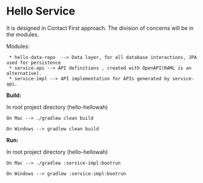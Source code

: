 # Hello Service

It is designed in Contact First approach. The division of concerns will be in the modules.

Modules:

     * hello-data-repo  --> Data layer, for all database interactions, JPA used for persistence
     * service-api --> API definitions , created with OpenAPI(RAML is an alternative).
     * service-impl --> API implementation for APIs generated by service-api.

**Build:**

In root project directory (hello-hellowah)

`On Mac --> ./gradlew clean build`

`On Windows --> gradlew clean build`

**Run:**

In root project directory (hello-hellowah)

`On Mac --> ./gradlew :service-impl:bootrun`

`On Windows --> gradlew :service-impl:bootrun`